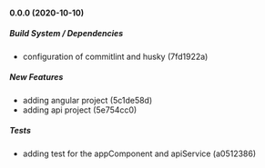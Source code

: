 #### 0.0.0 (2020-10-10)

##### Build System / Dependencies

- configuration of commitlint and husky (7fd1922a)

##### New Features

- adding angular project (5c1de58d)
- adding api project (5e754cc0)

##### Tests

- adding test for the appComponent and apiService (a0512386)
